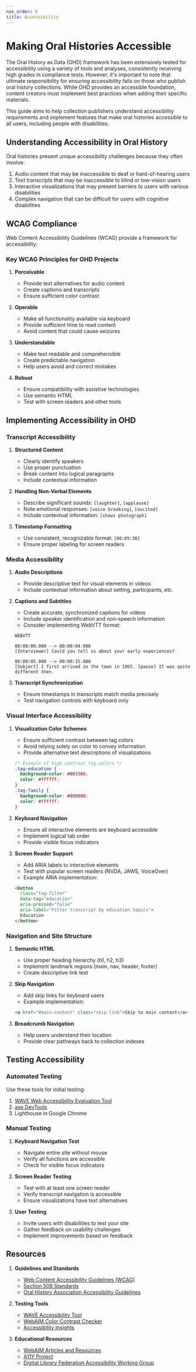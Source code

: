 ```yaml
---
nav_order: 8
title: Accessibility
---
```


# Making Oral Histories Accessible

The Oral History as Data (OHD) framework has been extensively tested for accessibility using a variety of tools and analyses, consistently receiving high grades in compliance tests. However, it's important to note that ultimate responsibility for ensuring accessibility falls on those who publish oral history collections. While OHD provides an accessible foundation, content creators must implement best practices when adding their specific materials.

This guide aims to help collection publishers understand accessibility requirements and implement features that make oral histories accessible to all users, including people with disabilities.

## Understanding Accessibility in Oral History

Oral histories present unique accessibility challenges because they often involve:

1. Audio content that may be inaccessible to deaf or hard-of-hearing users
2. Text transcripts that may be inaccessible to blind or low-vision users
3. Interactive visualizations that may present barriers to users with various disabilities
4. Complex navigation that can be difficult for users with cognitive disabilities

## WCAG Compliance

Web Content Accessibility Guidelines (WCAG) provide a framework for accessibility:

### Key WCAG Principles for OHD Projects

1. **Perceivable**
   - Provide text alternatives for audio content
   - Create captions and transcripts
   - Ensure sufficient color contrast

2. **Operable**
   - Make all functionality available via keyboard
   - Provide sufficient time to read content
   - Avoid content that could cause seizures

3. **Understandable**
   - Make text readable and comprehensible
   - Create predictable navigation
   - Help users avoid and correct mistakes

4. **Robust**
   - Ensure compatibility with assistive technologies
   - Use semantic HTML
   - Test with screen readers and other tools

## Implementing Accessibility in OHD

### Transcript Accessibility

1. **Structured Content**
   - Clearly identify speakers
   - Use proper punctuation
   - Break content into logical paragraphs
   - Include contextual information

2. **Handling Non-Verbal Elements**
   - Describe significant sounds: `[laughter]`, `[applause]`
   - Note emotional responses: `[voice breaking]`, `[excited]`
   - Include contextual information: `[shows photograph]`

3. **Timestamp Formatting**
   - Use consistent, recognizable format: `[00:05:30]`
   - Ensure proper labeling for screen readers

### Media Accessibility

1. **Audio Descriptions**
   - Provide descriptive text for visual elements in videos
   - Include contextual information about setting, participants, etc.

2. **Captions and Subtitles**
   - Create accurate, synchronized captions for videos
   - Include speaker identification and non-speech information
   - Consider implementing WebVTT format:

   ```
   WEBVTT

   00:00:00.000 --> 00:00:04.000
   [Interviewer] Could you tell us about your early experiences?

   00:00:05.000 --> 00:00:15.000
   [Subject] I first arrived in the town in 1965. [pause] It was quite different then.
   ```

3. **Transcript Synchronization**
   - Ensure timestamps in transcripts match media precisely
   - Test navigation controls with keyboard only

### Visual Interface Accessibility

1. **Visualization Color Schemes**
   - Ensure sufficient contrast between tag colors
   - Avoid relying solely on color to convey information
   - Provide alternative text descriptions of visualizations

   ```css
   /* Example of high contrast tag colors */
   .tag-education {
     background-color: #003366;
     color: #ffffff;
   }
   .tag-family {
     background-color: #990000;
     color: #ffffff;
   }
   ```

2. **Keyboard Navigation**
   - Ensure all interactive elements are keyboard accessible
   - Implement logical tab order
   - Provide visible focus indicators

3. **Screen Reader Support**
   - Add ARIA labels to interactive elements
   - Test with popular screen readers (NVDA, JAWS, VoiceOver)
   - Example ARIA implementation:

   ```html
   <button 
     class="tag-filter" 
     data-tag="education" 
     aria-pressed="false"
     aria-label="Filter transcript by education topics">
     Education
   </button>
   ```

### Navigation and Site Structure

1. **Semantic HTML**
   - Use proper heading hierarchy (h1, h2, h3)
   - Implement landmark regions (main, nav, header, footer)
   - Create descriptive link text

2. **Skip Navigation**
   - Add skip links for keyboard users
   - Example implementation:

   ```html
   <a href="#main-content" class="skip-link">Skip to main content</a>
   ```

3. **Breadcrumb Navigation**
   - Help users understand their location
   - Provide clear pathways back to collection indexes

## Testing Accessibility

### Automated Testing

Use these tools for initial testing:

1. [WAVE Web Accessibility Evaluation Tool](https://wave.webaim.org/)
2. [axe DevTools](https://www.deque.com/axe/)
3. Lighthouse in Google Chrome

### Manual Testing

1. **Keyboard Navigation Test**
   - Navigate entire site without mouse
   - Verify all functions are accessible
   - Check for visible focus indicators

2. **Screen Reader Testing**
   - Test with at least one screen reader
   - Verify transcript navigation is accessible
   - Ensure visualizations have text alternatives

3. **User Testing**
   - Invite users with disabilities to test your site
   - Gather feedback on usability challenges
   - Implement improvements based on feedback

## Resources

1. **Guidelines and Standards**
   - [Web Content Accessibility Guidelines (WCAG)](https://www.w3.org/WAI/standards-guidelines/wcag/)
   - [Section 508 Standards](https://www.section508.gov/)
   - [Oral History Association Accessibility Guidelines](https://www.oralhistory.org/accessibility-practices-for-interviews/)

2. **Testing Tools**
   - [WAVE Accessibility Tool](https://wave.webaim.org/)
   - [WebAIM Color Contrast Checker](https://webaim.org/resources/contrastchecker/)
   - [Accessibility Insights](https://accessibilityinsights.io/)

3. **Educational Resources**
   - [WebAIM Articles and Resources](https://webaim.org/articles/)
   - [A11Y Project](https://www.a11yproject.com/)
   - [Digital Library Federation Accessibility Working Group](https://www.diglib.org/groups/accessibility/)